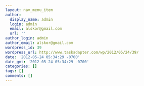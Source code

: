 ```yaml
---
layout: nav_menu_item
author:
  display_name: admin
  login: admin
  email: alskor@gmail.com
  url: ''
author_login: admin
author_email: alskor@gmail.com
wordpress_id: 39
wordpress_url: http://www.taskadapter.com/wp/2012/05/24/39/
date: '2012-05-24 05:34:29 -0700'
date_gmt: '2012-05-24 05:34:29 -0700'
categories: []
tags: []
comments: []
---
```


